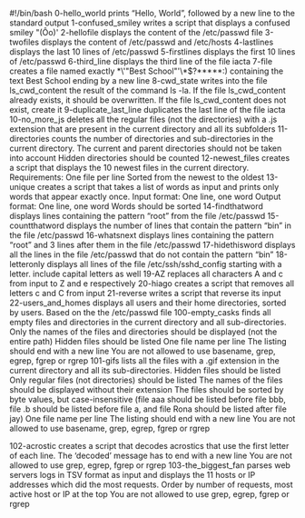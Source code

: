 #!/bin/bash
0-hello_world prints “Hello, World”, followed by a new line to the standard output
1-confused_smiley writes a script that displays a confused smiley "(Ôo)'
2-hellofile displays the content of the /etc/passwd file
3-twofiles displays the content of /etc/passwd and /etc/hosts
4-lastlines displays the last 10 lines of /etc/passwd
5-firstlines displays the first 10 lines of /etc/passwd
6-third_line displays the third line of the file iacta
7-file creates a file named exactly \*\\'"Best School"\'\\*$\?\*\*\*\*\*:) containing the text Best School ending by a new line
8-cwd_state  writes into the file ls_cwd_content the result of the command ls -la. If the file ls_cwd_content already exists, it should be overwritten. If the file ls_cwd_content does not exist, create it
9-duplicate_last_line duplicates the last line of the file iacta
10-no_more_js  deletes all the regular files (not the directories) with a .js extension that are present in the current directory and all its subfolders
11-directories counts the number of directories and sub-directories in the current directory.
   The current and parent directories should not be taken into account
   Hidden directories should be counted
12-newest_files creates a script that displays the 10 newest files in the current directory.
   Requirements:
   One file per line
   Sorted from the newest to the oldest
13-unique 
   creates a script that takes a list of words as input and prints only words that appear exactly once.
   Input format: One line, one word
   Output format: One line, one word
   Words should be sorted
14-findthatword displays lines containing the pattern “root” from the file /etc/passwd
15-countthatword displays the number of lines that contain the pattern “bin” in the file /etc/passwd
16-whatsnext displays lines containing the pattern “root” and 3 lines after them in the file /etc/passwd
17-hidethisword displays all the lines in the file /etc/passwd that do not contain the pattern “bin”
18-letteronly displays all lines of the file /etc/ssh/sshd_config starting with a letter.
    include capital letters as well
19-AZ replaces all characters A and c from input to Z and e respectively
20-hiago creates a script that removes all letters c and C from input
21-reverse writes a script that reverse its input
22-users_and_homes displays all users and their home directories, sorted by users.
   Based on the the /etc/passwd file
100-empty_casks finds all empty files and directories in the current directory and all sub-directories.
   Only the names of the files and directories should be displayed (not the entire path)
   Hidden files should be listed
   One file name per line
   The listing should end with a new line
   You are not allowed to use basename, grep, egrep, fgrep or rgrep
101-gifs lists all the files with a .gif extension in the current directory and all its sub-directories.
 Hidden files should be listed
 Only regular files (not directories) should be listed
 The names of the files should be displayed without their extension
 The files should be sorted by byte values, but case-insensitive (file aaa should be listed before file bbb, file .b should be listed before file a, and file Rona should be listed after file jay)
 One file name per line
 The listing should end with a new line
 You are not allowed to use basename, grep, egrep, fgrep or rgrep 

102-acrostic creates a script that decodes acrostics that use the first letter of each line.
    The ‘decoded’ message has to end with a new line
    You are not allowed to use grep, egrep, fgrep or rgrep
103-the_biggest_fan parses web servers logs in TSV format as input and displays the 11 hosts or IP addresses which did the most requests.
   Order by number of requests, most active host or IP at the top
   You are not allowed to use grep, egrep, fgrep or rgrep
